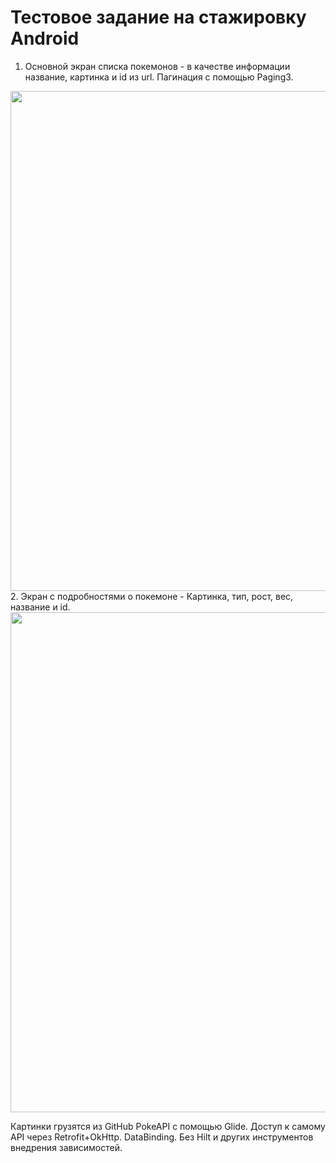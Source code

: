 # Тестовое задание на стажировку Android

1. Основной экран списка покемонов - в качестве информации название, картинка и id из url. Пагинация с помощью Paging3.
<img width="800px" src="https://drive.google.com/file/d/1GzoK3xFlmwI9h1XcMC3o8AHGx_wERGF3/view?usp=drive_link"/>
2. Экран с подробностями о покемоне - Картинка, тип, рост, вес, название и id.
<img width="800px" src="https://drive.google.com/file/d/1H5El8SdMM-kWig0uboDMvAjqqPzsLIWj/view?usp=sharing"/>

Картинки грузятся из GitHub PokeAPI с помощью Glide. Доступ к самому API через Retrofit+OkHttp. DataBinding. Без Hilt и других инструментов внедрения зависимостей.
